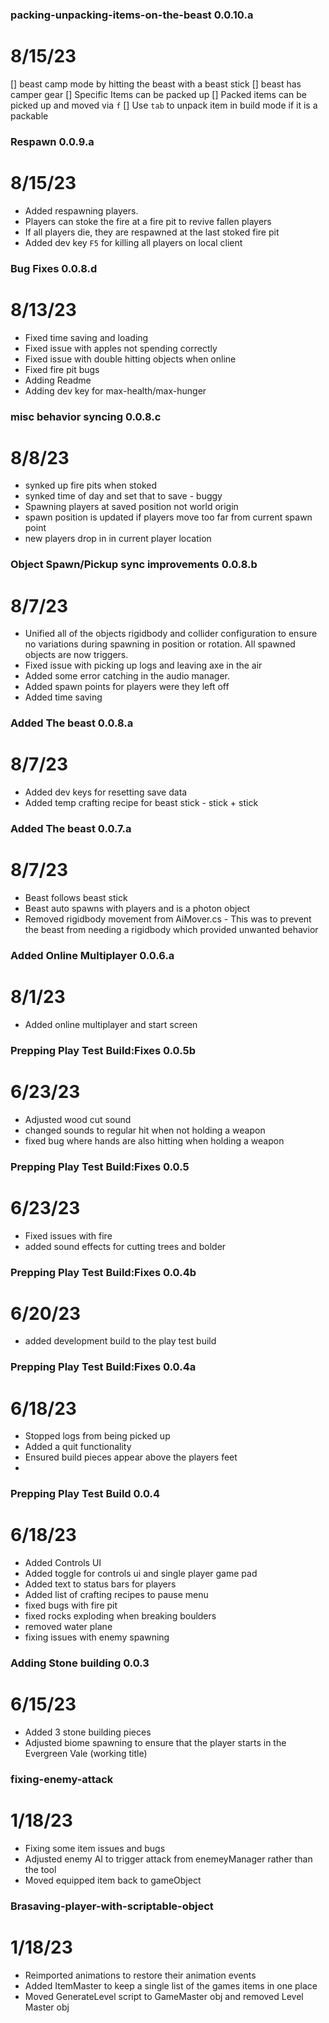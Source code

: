 
### packing-unpacking-items-on-the-beast 0.0.10.a
# 8/15/23
[] beast camp mode by hitting the beast with a beast stick
[] beast has camper gear
[] Specific Items can be packed up
[] Packed items can be picked up and moved via `f`
[] Use `tab` to unpack item in build mode if it is a packable

### Respawn 0.0.9.a
# 8/15/23
- Added respawning players.
- Players can stoke the fire at a fire pit to revive fallen players
- If all players die, they are respawned at the last stoked fire pit
- Added dev key `F5` for killing all players on local client

### Bug Fixes 0.0.8.d
# 8/13/23
- Fixed time saving and loading
- Fixed issue with apples not spending correctly
- Fixed issue with double hitting objects when online
- Fixed fire pit bugs
- Adding Readme
- Adding dev key for max-health/max-hunger
  
### misc behavior syncing 0.0.8.c
# 8/8/23
- synked up fire pits when stoked
- synked time of day and set that to save - buggy
- Spawning players at saved position not world origin
- spawn position is updated if players move too far from current spawn point
- new players drop in in current player location

### Object Spawn/Pickup sync improvements 0.0.8.b
# 8/7/23
- Unified all of the objects rigidbody and collider configuration to ensure no variations during spawning in position or rotation. All spawned objects are now triggers. 
- Fixed issue with picking up logs and leaving axe in the air
- Added some error catching in the audio manager.
- Added spawn points for players were they left off
- Added time saving

### Added The beast 0.0.8.a
# 8/7/23
- Added dev keys for resetting save data
- Added temp crafting recipe for beast stick - stick + stick

### Added The beast 0.0.7.a
# 8/7/23
- Beast follows beast stick
- Beast auto spawns with players and is a photon object
- Removed rigidbody movement from AiMover.cs - This was to prevent the beast from needing a rigidbody which provided unwanted behavior

### Added Online Multiplayer 0.0.6.a
# 8/1/23
- Added online multiplayer and start screen

### Prepping Play Test Build:Fixes 0.0.5b
# 6/23/23
- Adjusted wood cut sound
- changed sounds to regular hit when not holding a weapon
- fixed bug where hands are also hitting when holding a weapon


### Prepping Play Test Build:Fixes 0.0.5
# 6/23/23
- Fixed issues with fire
- added sound effects for cutting trees and bolder

### Prepping Play Test Build:Fixes 0.0.4b
# 6/20/23
- added development build to the play test build

### Prepping Play Test Build:Fixes 0.0.4a
# 6/18/23
- Stopped logs from being picked up
- Added a quit functionality
- Ensured build pieces appear above the players feet
- 
### Prepping Play Test Build 0.0.4
# 6/18/23
- Added Controls UI
- Added toggle for controls ui and single player game pad
- Added text to status bars for players
- Added list of crafting recipes to pause menu
- fixed bugs with fire pit
- fixed rocks exploding when breaking boulders
- removed water plane
- fixing issues with enemy spawning

### Adding Stone building 0.0.3
# 6/15/23
- Added 3 stone building pieces
- Adjusted biome spawning to ensure that the player starts in the Evergreen Vale (working title)

### fixing-enemy-attack
#  1/18/23
- Fixing some item issues and bugs
- Adjusted enemy AI to trigger attack from enemeyManager rather than the tool
- Moved equipped item back to gameObject

### Brasaving-player-with-scriptable-object
#  1/18/23
- Reimported animations to restore their animation events
- Added ItemMaster to keep a single list of the games items in one place
- Moved GenerateLevel script to GameMaster obj and removed Level Master obj